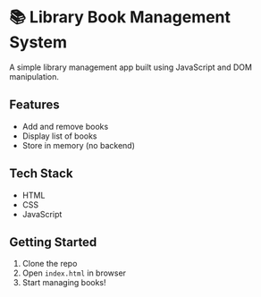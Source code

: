 # 📚 Library Book Management System

A simple library management app built using JavaScript and DOM manipulation.

## Features
- Add and remove books
- Display list of books
- Store in memory (no backend)

## Tech Stack
- HTML
- CSS
- JavaScript

## Getting Started
1. Clone the repo
2. Open `index.html` in browser
3. Start managing books!

